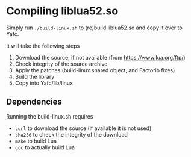 # Compiling liblua52.so

Simply run `./build-linux.sh` to (re)build liblua52.so and copy it over to Yafc.

It will take the following steps
1. Download the source, if not available (from https://www.lua.org/ftp/)
2. Check integrity of the source archive
3. Apply the patches (build-linux.shared object, and Factorio fixes)
4. Build the library
5. Copy into Yafc/lib/linux

## Dependencies
Running the build-linux.sh requires
* `curl` to download the source (if available it is not used)
* `sha256` to check the integrity of the download
* `make` to build Lua
* `gcc` to actually build Lua
